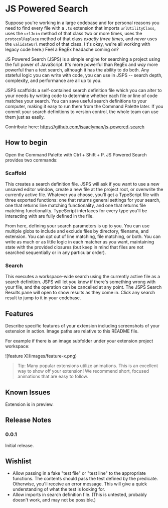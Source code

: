 # JS Powered Search

Suppose you're working in a large codebase and for personal reasons you need to find every file with a `.ts` extension that imports `urlUtilityClass`, uses the `urlJoin` method of that class two or more times, uses the `protocolReplace` method of that class _exactly three times_, and _never_ uses the `validateUrl` method of that class. (It's okay, we're all working with legacy code here.) Feel a RegEx headache coming on?

JS Powered Search (JSPS) is a simple engine for searching a project using the full power of JavaScript. It's more powerful than RegEx and _way_ more powerful than a text search, although it has the ability to do both. Any stateful logic you can write with code, you can use in JSPS -- search depth, complexity, and performance are all up to you.

JSPS scaffolds a self-contained search definition file which you can alter to your needs by writing code to determine whether each file or line of code matches your search. You can save useful search definitions to your computer, making it easy to run them from the Command Palette later. If you commit your search definitions to version control, the whole team can use them just as easily.

Contribute here: https://github.com/isaaclyman/js-powered-search

## How to begin

Open the Command Palette with Ctrl + Shift + P. JS Powered Search provides two commands:

### Scaffold

This creates a search definition file. JSPS will ask if you want to use a new unsaved editor window, create a new file at the project root, or overwrite the currently active file. Whatever you choose, you'll get a TypeScript file with three exported functions: one that returns general settings for your search, one that returns line matching functionality, and one that returns file matching functionality. TypeScript interfaces for every type you'll be interacting with are fully defined in the file.

From here, defining your search parameters is up to you. You can use multiple globs to include and exclude files by directory, filename, and extension. You can opt out of line matching, file matching, or both. You can write as much or as little logic in each matcher as you want, maintaining state with the provided closures (but keep in mind that files are not searched sequentially or in any particular order).

### Search

This executes a workspace-wide search using the currently active file as a search definition. JSPS will let you know if there's something wrong with your file, and the operation can be cancelled at any point. The JSPS Search Results pane will open to show results as they come in. Click any search result to jump to it in your codebase.

## Features

Describe specific features of your extension including screenshots of your extension in action. Image paths are relative to this README file.

For example if there is an image subfolder under your extension project workspace:

\!\[feature X\]\(images/feature-x.png\)

> Tip: Many popular extensions utilize animations. This is an excellent way to show off your extension! We recommend short, focused animations that are easy to follow.

<!-- ## Extension Settings

Include if your extension adds any VS Code settings through the `contributes.configuration` extension point.

For example:

This extension contributes the following settings:

- `myExtension.enable`: enable/disable this extension
- `myExtension.thing`: set to `blah` to do something -->

## Known Issues

Extension is in preview.

## Release Notes

### 0.0.1

Initial release.

## Wishlist

- Allow passing in a fake "test file" or "test line" to the appropriate functions. The contents should pass the test defined by the predicate. Otherwise, you'll receive an error message. This will give a quick understanding of what the test is looking for.
- Allow imports in search definition file. (This is untested, probably doesn't work, and may not be possible.)
